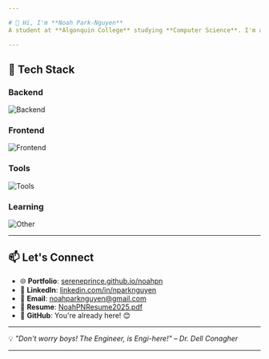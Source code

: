 ```yaml
---

# 👋 Hi, I'm **Noah Park-Nguyen**  
A student at **Algonquin College** studying **Computer Science**. I'm all about software development, IT, and everything **fullstack**. Whether it's building back-end systems, crafting sleek front-end interfaces, or exploring new technologies, I'm always up for a challenge. I love starting new projects, almost as much as I love leaving them unfinished.

---
```


## 🔧 **Tech Stack**

### Backend
![Backend](https://skillicons.dev/icons?i=java,nodejs,mongodb,spring,maven,express)

### Frontend
![Frontend](https://skillicons.dev/icons?i=react,tailwind,vite,html,css,js)

### Tools
![Tools](https://skillicons.dev/icons?i=git,github,vscode,idea)

### Learning
![Other](https://skillicons.dev/icons?i=python,c,cpp)

---

## 📫 Let's Connect
- 🌐 **Portfolio**: [sereneprince.github.io/noahpn](https://sereneprince.github.io/noahpn/)  
- 💼 **LinkedIn**: [linkedin.com/in/nparknguyen](https://www.linkedin.com/in/nparknguyen/)  
- 📧 **Email**: [noahparknguyen@gmail.com](mailto:noahparknguyen@gmail.com)
- 📄 **Resume**: [NoahPNResume2025.pdf](https://github.com/user-attachments/files/18721787/NoahPNResume2025.pdf)
- 🐙 **GitHub**: You're already here! 😊

---

💡 *"Don't worry boys! The Engineer, is Engi-here!"* – *Dr. Dell Conagher*

---
